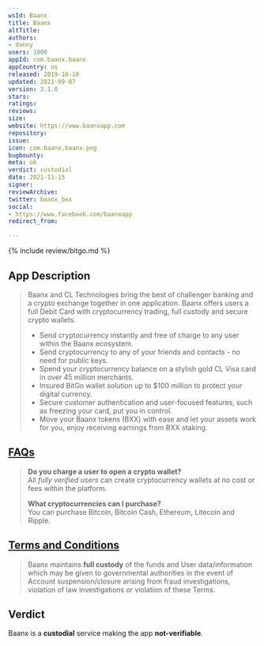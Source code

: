 ```yaml
---
wsId: Baanx
title: Baanx
altTitle: 
authors:
- danny
users: 1000
appId: com.baanx.baanx
appCountry: us
released: 2019-10-10
updated: 2021-09-07
version: 3.1.0
stars: 
ratings: 
reviews: 
size: 
website: https://www.baanxapp.com
repository: 
issue: 
icon: com.baanx.baanx.png
bugbounty: 
meta: ok
verdict: custodial
date: 2021-11-15
signer: 
reviewArchive: 
twitter: baanx_bxx
social:
- https://www.facebook.com/baanxapp
redirect_from: 

---
```


{% include review/bitgo.md %}

## App Description

> Baanx and CL Technologies bring the best of challenger banking and a crypto exchange together in one application. Baanx offers users a full Debit Card with cryptocurrency trading, full custody and secure crypto wallets.
>
> - Send cryptocurrency instantly and free of charge to any user within the Baanx ecosystem.
> - Send cryptocurrency to any of your friends and contacts - no need for public keys.
> - Spend your cryptocurrency balance on a stylish gold CL Visa card in over 45 million merchants.
> - Insured BitGo wallet solution up to $100 million to protect your digital currency.
> - Secure customer authentication and user-focused features, such as freezing your card, put you in control.
> - Move your Baanx tokens (BXX) with ease and let your assets work for you, enjoy receiving earnings from BXX staking.

## [FAQs](https://www.baanxapp.com/faq)

> **Do you charge a user to open a crypto wallet?** <br>
All _fully verified users_ can create cryptocurrency wallets at no cost or fees within the platform.
>
> **What cryptocurrencies can I purchase?** <br>
You can purchase Bitcoin, Bitcoin Cash, Ethereum, Litecoin and Ripple.

## [Terms and Conditions](https://www.baanxapp.com/terms-conditions)

> Baanx maintains **full custody** of the funds and User data/information which may be given to governmental authorities in the event of Account suspension/closure arising from fraud investigations, violation of law investigations or violation of these Terms.

## Verdict

Baanx is a **custodial** service making the app **not-verifiable**.
